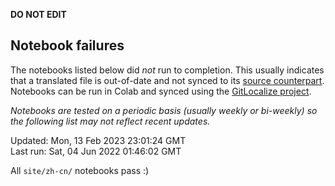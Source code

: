 __DO NOT EDIT__

## Notebook failures

The notebooks listed below did *not* run to completion. This usually indicates
that a translated file is out-of-date and not synced to its
[source counterpart](../en-snapshot/). Notebooks can be run in Colab and synced
using the [GitLocalize project](https://gitlocalize.com/tensorflow/docs-l10n).

*Notebooks are tested on a periodic basis (usually weekly or bi-weekly) so the
following list may not reflect recent updates.*

Updated: Mon, 13 Feb 2023 23:01:24 GMT<br/>
Last run: Sat, 04 Jun 2022 01:46:02 GMT

All <code>site/zh-cn/</code> notebooks pass :)

